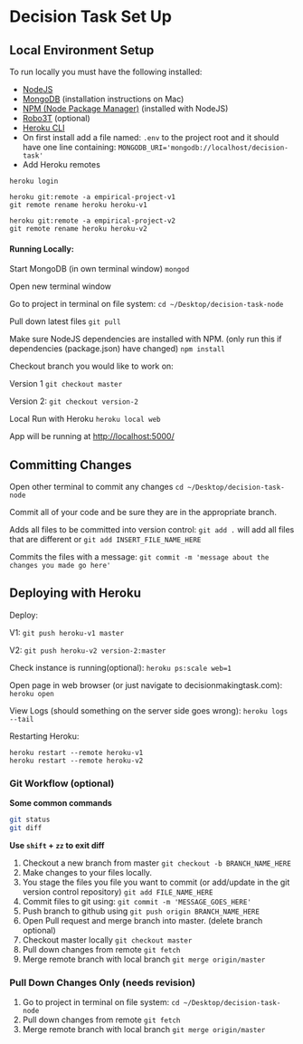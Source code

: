 Decision Task Set Up
====================

## Local Environment Setup

To run locally you must have the following installed:
- [NodeJS](https://nodejs.org/en/download/)
- [MongoDB](https://treehouse.github.io/installation-guides/mac/mongo-mac.html) (installation instructions on Mac)
- [NPM (Node Package Manager)](https://www.npmjs.com/get-npm) (installed with NodeJS)
- [Robo3T](https://robomongo.org/download) (optional)
- [Heroku CLI](https://devcenter.heroku.com/articles/heroku-cli#download-and-install)
- On first install add a file named: `.env` to the project root and it should have one line containing: `MONGODB_URI='mongodb://localhost/decision-task'`
- Add Heroku remotes

```
heroku login

heroku git:remote -a empirical-project-v1
git remote rename heroku heroku-v1

heroku git:remote -a empirical-project-v2
git remote rename heroku heroku-v2
```

#### Running Locally:

Start MongoDB (in own terminal window)
`mongod`

Open new terminal window

Go to project in terminal on file system:
`cd ~/Desktop/decision-task-node`

Pull down latest files
`git pull`

Make sure NodeJS dependencies are installed with NPM. (only run this if dependencies (package.json) have changed)
`npm install`

Checkout branch you would like to work on:

Version 1
`git checkout master`

Version 2:
`git checkout version-2`

Local Run with Heroku
`heroku local web`

App will be running at [http://localhost:5000/](http://localhost:5000/)

## Committing Changes

Open other terminal to commit any changes
`cd ~/Desktop/decision-task-node`

Commit all of your code and be sure they are in the appropriate branch.

Adds all files to be committed into version control:
`git add .` will add all files that are different or `git add INSERT_FILE_NAME_HERE`

Commits the files with a message:
`git commit -m 'message about the changes you made go here'`

## Deploying with Heroku

Deploy:

V1:
`git push heroku-v1 master`  

V2:
`git push heroku-v2 version-2:master`

Check instance is running(optional):
`heroku ps:scale web=1`

Open page in web browser (or just navigate to decisionmakingtask.com):
`heroku open`

View Logs (should something on the server side goes wrong):
`heroku logs --tail`

Restarting Heroku:
```
heroku restart --remote heroku-v1
heroku restart --remote heroku-v2
```

### Git Workflow (optional)

**Some common commands**
```bash
git status
git diff
```
**Use `shift` + `zz` to exit diff**

1. Checkout a new branch from master `git checkout -b BRANCH_NAME_HERE`
2. Make changes to your files locally.
3. You stage the files you file you want to commit (or add/update in the git version control repository) `git add FILE_NAME_HERE`
4. Commit files to git using: `git commit -m 'MESSAGE_GOES_HERE'`
5. Push branch to github using `git push origin BRANCH_NAME_HERE`
6. Open Pull request and merge branch into master. (delete branch optional)
7. Checkout master locally `git checkout master`
8. Pull down changes from remote `git fetch`
9. Merge remote branch with local branch `git merge origin/master`

### Pull Down Changes Only (needs revision)

1. Go to project in terminal on file system:
`cd ~/Desktop/decision-task-node`
2. Pull down changes from remote `git fetch`
3. Merge remote branch with local branch `git merge origin/master`
